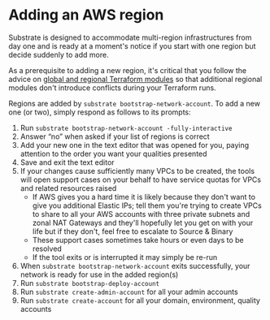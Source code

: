 # Adding an AWS region

Substrate is designed to accommodate multi-region infrastructures from day one and is ready at a moment's notice if you start with one region but decide suddenly to add more.

As a prerequisite to adding a new region, it's critical that you follow the advice on [global and regional Terraform modules](../concepts/global-and-regional-terraform-modules.md) so that additional regional modules don't introduce conflicts during your Terraform runs.

Regions are added by `substrate bootstrap-network-account`. To add a new one (or two), simply respond as follows to its prompts:

1. Run `substrate bootstrap-network-account -fully-interactive`
2. Answer “no” when asked if your list of regions is correct
3. Add your new one in the text editor that was opened for you, paying attention to the order you want your qualities presented
4. Save and exit the text editor
5. If your changes cause sufficiently many VPCs to be created, the tools will open support cases on your behalf to have service quotas for VPCs and related resources raised
   * If AWS gives you a hard time it is likely because they don't want to give you additional Elastic IPs; tell them you're trying to create VPCs to share to all your AWS accounts with three private subnets and zonal NAT Gateways and they'll hopefully let you get on with your life but if they don't, feel free to escalate to Source & Binary
   * These support cases sometimes take hours or even days to be resolved
   * If the tool exits or is interrupted it may simply be re-run
6. When `substrate bootstrap-network-account` exits successfully, your network is ready for use in the added region(s)
7. Run `substrate bootstrap-deploy-account`
8. Run `substrate create-admin-account` for all your admin accounts
9. Run `substrate create-account` for all your domain, environment, quality accounts
